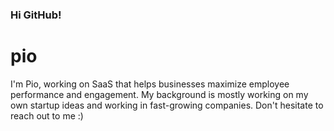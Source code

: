 ### Hi GitHub! 
# pio

I'm Pio, working on SaaS that helps businesses maximize employee performance and engagement. 
My background is mostly working on my own startup ideas and working in fast-growing companies. 
Don't hesitate to reach out to me :) 
